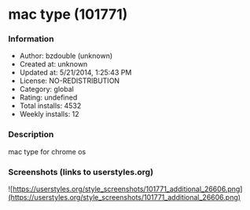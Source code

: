 # mac type (101771)

### Information
- Author: bzdouble (unknown)
- Created at: unknown
- Updated at: 5/21/2014, 1:25:43 PM
- License: NO-REDISTRIBUTION
- Category: global
- Rating: undefined
- Total installs: 4532
- Weekly installs: 12


### Description
mac type for chrome os


### Screenshots (links to userstyles.org)
![https://userstyles.org/style_screenshots/101771_additional_26606.png](https://userstyles.org/style_screenshots/101771_additional_26606.png)


